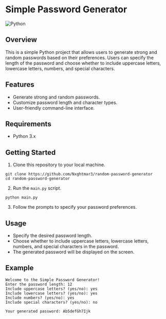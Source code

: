 # Simple Password Generator

![Python](https://img.shields.io/badge/Python-3.x-blue.svg)

## Overview

This is a simple Python project that allows users to generate strong and random passwords based on their preferences. Users can specify the length of the password and choose whether to include uppercase letters, lowercase letters, numbers, and special characters.

## Features

- Generate strong and random passwords.
- Customize password length and character types.
- User-friendly command-line interface.

## Requirements

- Python 3.x

## Getting Started

1. Clone this repository to your local machine.

```shell
git clone https://github.com/Nxghtmar3/random-password-generator
cd random-password-generator
```

2. Run the `main.py` script.

```shell
python main.py
```

3. Follow the prompts to specify your password preferences.

## Usage

- Specify the desired password length.
- Choose whether to include uppercase letters, lowercase letters, numbers, and special characters in the password.
- The generated password will be displayed on the screen.

## Example

```shell
Welcome to the Simple Password Generator!
Enter the password length: 12
Include uppercase letters? (yes/no): yes
Include lowercase letters? (yes/no): yes
Include numbers? (yes/no): yes
Include special characters? (yes/no): no

Your generated password: Ab5defGh7Ijk
```
